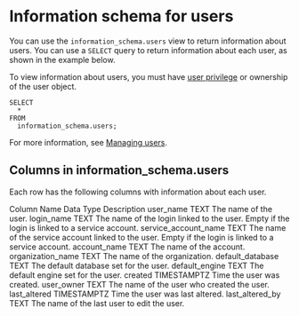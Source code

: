 # [](#information-schema-for-users)Information schema for users

You can use the `information_schema.users` view to return information about users. You can use a `SELECT` query to return information about each user, as shown in the example below.

To view information about users, you must have [user privilege](/Overview/Security/Role-Based%20Access%20Control/user-permissions.html#user-permissions) or ownership of the user object.

```
SELECT
  *
FROM
  information_schema.users;
```

For more information, see [Managing users](/Guides/managing-your-organization/managing-users.html).

## [](#columns-in-information_schemausers)Columns in information\_schema.users

Each row has the following columns with information about each user.

Column Name Data Type Description user\_name TEXT The name of the user. login\_name TEXT The name of the login linked to the user. Empty if the login is linked to a service account. service\_account\_name TEXT The name of the service account linked to the user. Empty if the login is linked to a service account. account\_name TEXT The name of the account. organization\_name TEXT The name of the organization. default\_database TEXT The default database set for the user. default\_engine TEXT The default engine set for the user. created TIMESTAMPTZ Time the user was created. user\_owner TEXT The name of the user who created the user. last\_altered TIMESTAMPTZ Time the user was last altered. last\_altered\_by TEXT The name of the last user to edit the user.